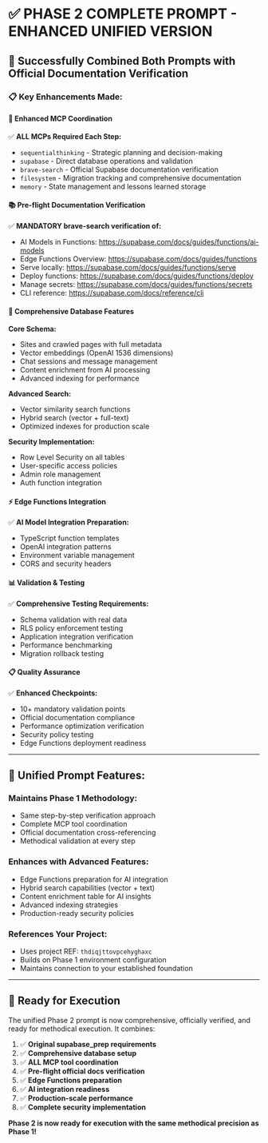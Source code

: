 # ✅ **PHASE 2 COMPLETE PROMPT - ENHANCED UNIFIED VERSION**

## **🎯 Successfully Combined Both Prompts with Official Documentation Verification**

### **📋 Key Enhancements Made:**

#### **🔧 Enhanced MCP Coordination**
✅ **ALL MCPs Required Each Step:**
- `sequentialthinking` - Strategic planning and decision-making
- `supabase` - Direct database operations and validation  
- `brave-search` - Official Supabase documentation verification
- `filesystem` - Migration tracking and comprehensive documentation
- `memory` - State management and lessons learned storage

#### **📚 Pre-flight Documentation Verification**
✅ **MANDATORY brave-search verification of:**
- AI Models in Functions: https://supabase.com/docs/guides/functions/ai-models
- Edge Functions Overview: https://supabase.com/docs/guides/functions
- Serve locally: https://supabase.com/docs/guides/functions/serve
- Deploy functions: https://supabase.com/docs/guides/functions/deploy
- Manage secrets: https://supabase.com/docs/guides/functions/secrets
- CLI reference: https://supabase.com/docs/reference/cli

#### **🚀 Comprehensive Database Features**

**Core Schema:**
- Sites and crawled pages with full metadata
- Vector embeddings (OpenAI 1536 dimensions)
- Chat sessions and message management
- Content enrichment from AI processing
- Advanced indexing for performance

**Advanced Search:**
- Vector similarity search functions
- Hybrid search (vector + full-text)
- Optimized indexes for production scale

**Security Implementation:**
- Row Level Security on all tables
- User-specific access policies
- Admin role management
- Auth function integration

#### **⚡ Edge Functions Integration**
✅ **AI Model Integration Preparation:**
- TypeScript function templates
- OpenAI integration patterns
- Environment variable management
- CORS and security headers

#### **📊 Validation & Testing**
✅ **Comprehensive Testing Requirements:**
- Schema validation with real data
- RLS policy enforcement testing
- Application integration verification
- Performance benchmarking
- Migration rollback testing

#### **📋 Quality Assurance**
✅ **Enhanced Checkpoints:**
- 10+ mandatory validation points
- Official documentation compliance
- Performance optimization verification
- Security policy testing
- Edge Functions deployment readiness

---

## **🎯 Unified Prompt Features:**

### **Maintains Phase 1 Methodology:**
- Same step-by-step verification approach
- Complete MCP tool coordination
- Official documentation cross-referencing
- Methodical validation at every step

### **Enhances with Advanced Features:**
- Edge Functions preparation for AI integration
- Hybrid search capabilities (vector + text)
- Content enrichment table for AI insights
- Advanced indexing strategies
- Production-ready security policies

### **References Your Project:**
- Uses project REF: `thdiqjttovpcehyghaxc`
- Builds on Phase 1 environment configuration
- Maintains connection to your established foundation

---

## **🚀 Ready for Execution**

The unified Phase 2 prompt is now comprehensive, officially verified, and ready for methodical execution. It combines:

1. ✅ **Original supabase_prep requirements**
2. ✅ **Comprehensive database setup**  
3. ✅ **ALL MCP tool coordination**
4. ✅ **Pre-flight official docs verification**
5. ✅ **Edge Functions preparation**
6. ✅ **AI integration readiness**
7. ✅ **Production-scale performance**
8. ✅ **Complete security implementation**

**Phase 2 is now ready for execution with the same methodical precision as Phase 1!**